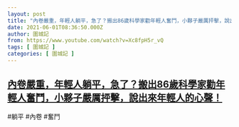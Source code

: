 ```yaml
---
layout: post
title: "內卷嚴重，年輕人躺平，急了？搬出86歲科學家勸年輕人奮鬥，小夥子嚴厲抨擊，說出來年輕人的心聲！"
date: 2021-06-01T08:36:50.000Z
author: 圍城記
from: https://www.youtube.com/watch?v=Xc8fpH5r_vQ
tags: [ 圍城記 ]
categories: [ 圍城記 ]
---
```

<!--1622536610000-->
[內卷嚴重，年輕人躺平，急了？搬出86歲科學家勸年輕人奮鬥，小夥子嚴厲抨擊，說出來年輕人的心聲！](https://www.youtube.com/watch?v=Xc8fpH5r_vQ)
------

<div>
#躺平 #內卷 #奮鬥
</div>
